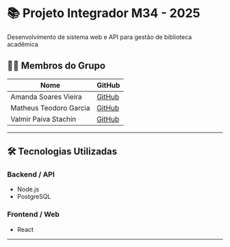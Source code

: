 # 📚 Projeto Integrador M34 - 2025

Desenvolvimento de sistema web e API para gestão de biblioteca acadêmica


## 👨‍💻 Membros do Grupo

| Nome                   | GitHub                                           |
|------------------------|--------------------------------------------------|
| Amanda Soares Vieira   | [GitHub](https://github.com/amandasoaresv)   |
| Matheus Teodoro Garcia | [GitHub](https://github.com/matheustg)           |
| Valmir Paiva Stachin   | [GitHub](https://github.com/valmirpst)           |

---

## 🛠️ Tecnologias Utilizadas

### Backend / API

- Node.js
- PostgreSQL

### Frontend / Web

- React

---
